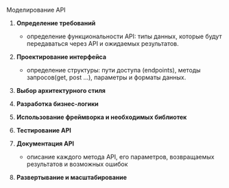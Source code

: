
Моделирование API

1. **Определение требований**
   - определение функциональности API: типы данных, которые будут передаваться через API и ожидаемых результатов. 
   
2. **Проектирование интерфейса**
   - определение структуры: пути доступа (endpoints), методы запросов(get, post ...), параметры и форматы данных.
   
3. **Выбор архитектурного стиля**

4. **Разработка бизнес-логики**

5. **Использование фреймворка и необходимых библиотек**

6. **Тестирование API**

7. **Документация API**
   - описание каждого метода API, его параметров, возвращаемых результатов и возможных ошибок
   
8. **Развертывание и масштабирование**


